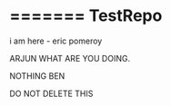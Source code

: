 =======
TestRepo
========

i am here - eric pomeroy

ARJUN WHAT ARE YOU DOING.

NOTHING BEN




DO NOT DELETE THIS